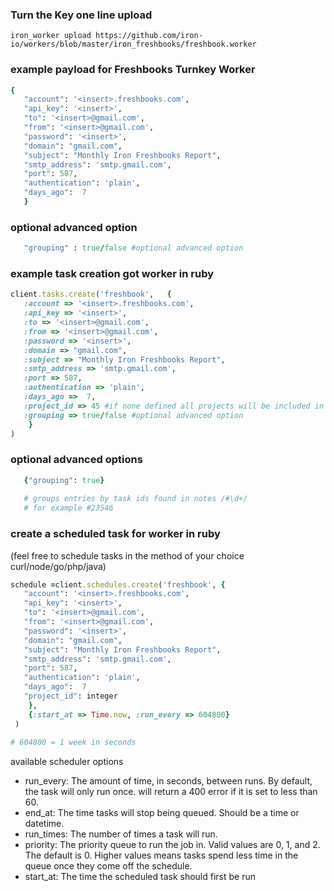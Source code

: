 ### Turn the Key one line upload
```
iron_worker upload https://github.com/iron-io/workers/blob/master/iron_freshbooks/freshbook.worker
```
### example payload for Freshbooks Turnkey Worker
```ruby
{
   "account": '<insert>.freshbooks.com',
   "api_key": '<insert>',
   "to": '<insert>@gmail.com',
   "from": '<insert>@gmail.com',
   "password": '<insert>',
   "domain": "gmail.com",
   "subject": "Monthly Iron Freshbooks Report",
   "smtp_address": 'smtp.gmail.com',
   "port": 587,
   "authentication": 'plain',
   "days_ago":  7
   }
```
### optional advanced option
```ruby
   "grouping" : true/false #optional advanced option
```

### example task creation got worker in ruby
```ruby
client.tasks.create('freshbook',   {
   :account => '<insert>.freshbooks.com',
   :api_key => '<insert>',
   :to => '<insert>@gmail.com',
   :from => '<insert>@gmail.com',
   :password => '<insert>',
   :domain => "gmail.com",
   :subject => "Monthly Iron Freshbooks Report",
   :smtp_address => 'smtp.gmail.com',
   :port => 587,
   :authentication => 'plain',
   :days_ago =>  7,
   :project_id => 45 #if none defined all projects will be included in email
   :grouping => true/false #optional advanced option
    }
)
```

### optional advanced options
```ruby
   {"grouping": true}
   
   # groups entries by task ids found in notes /#\d+/
   # for example #23546
```

### create a scheduled task for worker in ruby 
(feel free to schedule tasks in the method of your choice curl/node/go/php/java)
```ruby
schedule =client.schedules.create('freshbook', {
   "account": '<insert>.freshbooks.com',
   "api_key": '<insert>',
   "to": '<insert>@gmail.com',
   "from": '<insert>@gmail.com',
   "password": '<insert>',
   "domain": "gmail.com",
   "subject": "Monthly Iron Freshbooks Report",
   "smtp_address": 'smtp.gmail.com',
   "port": 587,
   "authentication": 'plain',
   "days_ago":  7
   "project_id": integer
    },
    {:start_at => Time.now, :run_every => 604800}
 )
 
# 604800 = 1 week in seconds
``` 
available scheduler options
* run_every:  The amount of time, in seconds, between runs. By default, the task will only run once. will return a 400 error if it is set to less than 60.
* end_at:     The time tasks will stop being queued. Should be a time or datetime.
* run_times:  The number of times a task will run.
* priority:   The priority queue to run the job in. Valid values are 0, 1, and 2. The default is 0. Higher values means tasks spend less time in the queue once they come off the schedule.
* start_at:   The time the scheduled task should first be run

